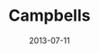---
date: 2013-07-11
title: Campbells
categories: gold
logo: campbells.png
www: http://www.campbellsoup.com
---
